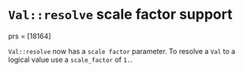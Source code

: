# `Val::resolve` scale factor support 

prs = [18164]

`Val::resolve` now has a `scale factor` parameter. To resolve a `Val` to a logical value use a `scale_factor` of `1.`.
